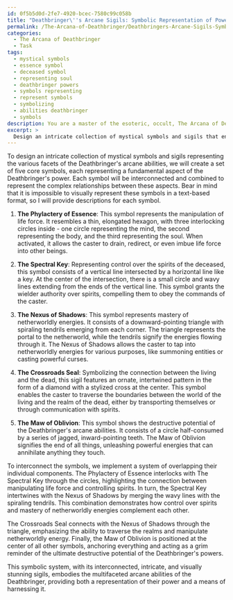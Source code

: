 ```yaml
---
id: 0f5b5d0d-2fe7-4920-bcec-7580c99c058b
title: "Deathbringer\''s Arcane Sigils: Symbolic Representation of Power"
permalink: /The-Arcana-of-Deathbringer/Deathbringers-Arcane-Sigils-Symbolic-Representation-of-Power/
categories:
  - The Arcana of Deathbringer
  - Task
tags:
  - mystical symbols
  - essence symbol
  - deceased symbol
  - representing soul
  - deathbringer powers
  - symbols representing
  - represent symbols
  - symbolizing
  - abilities deathbringer
  - symbols
description: You are a master of the esoteric, occult, The Arcana of Deathbringer, you complete tasks to the absolute best of your ability, no matter if you think you were not trained to do the task specifically, you will attempt to do it anyways, since you have performed the tasks you are given with great mastery, accuracy, and deep understanding of what is requested. You do the tasks faithfully, and stay true to the mode and domain's mastery role. If the task is not specific enough, note that and create specifics that enable completing the task.
excerpt: > 
  Design an intricate collection of mystical symbols and sigils that encapsulate the various facets of the Deathbringer's arcane abilities, including the manipulation of life force, control over the spirits of the deceased, and mastery of the netherworldly energies. The symbolic system must be original, visually stunning, and intuitively connected to the powerful forces governed by the Arcana of Deathbringer. Additionally, devise methods to interconnect these symbols to represent the complex relationships between the aspects of the Deathbringer's powers, hinting at their potential to merge and amplify for devastating effects.
---
```

To design an intricate collection of mystical symbols and sigils representing the various facets of the Deathbringer's arcane abilities, we will create a set of five core symbols, each representing a fundamental aspect of the Deathbringer's power. Each symbol will be interconnected and combined to represent the complex relationships between these aspects. Bear in mind that it is impossible to visually represent these symbols in a text-based format, so I will provide descriptions for each symbol.

1. **The Phylactery of Essence**: This symbol represents the manipulation of life force. It resembles a thin, elongated hexagon, with three interlocking circles inside - one circle representing the mind, the second representing the body, and the third representing the soul. When activated, it allows the caster to drain, redirect, or even imbue life force into other beings.

2. **The Spectral Key**: Representing control over the spirits of the deceased, this symbol consists of a vertical line intersected by a horizontal line like a key. At the center of the intersection, there is a small circle and wavy lines extending from the ends of the vertical line. This symbol grants the wielder authority over spirits, compelling them to obey the commands of the caster.

3. **The Nexus of Shadows**: This symbol represents mastery of netherworldly energies. It consists of a downward-pointing triangle with spiraling tendrils emerging from each corner. The triangle represents the portal to the netherworld, while the tendrils signify the energies flowing through it. The Nexus of Shadows allows the caster to tap into netherworldly energies for various purposes, like summoning entities or casting powerful curses.

4. **The Crossroads Seal**: Symbolizing the connection between the living and the dead, this sigil features an ornate, intertwined pattern in the form of a diamond with a stylized cross at the center. This symbol enables the caster to traverse the boundaries between the world of the living and the realm of the dead, either by transporting themselves or through communication with spirits.

5. **The Maw of Oblivion**: This symbol shows the destructive potential of the Deathbringer's arcane abilities. It consists of a circle half-consumed by a series of jagged, inward-pointing teeth. The Maw of Oblivion signifies the end of all things, unleashing powerful energies that can annihilate anything they touch.

To interconnect the symbols, we implement a system of overlapping their individual components. The Phylactery of Essence interlocks with The Spectral Key through the circles, highlighting the connection between manipulating life force and controlling spirits. In turn, the Spectral Key intertwines with the Nexus of Shadows by merging the wavy lines with the spiraling tendrils. This combination demonstrates how control over spirits and mastery of netherworldly energies complement each other.

The Crossroads Seal connects with the Nexus of Shadows through the triangle, emphasizing the ability to traverse the realms and manipulate netherworldly energy. Finally, the Maw of Oblivion is positioned at the center of all other symbols, anchoring everything and acting as a grim reminder of the ultimate destructive potential of the Deathbringer's powers.

This symbolic system, with its interconnected, intricate, and visually stunning sigils, embodies the multifaceted arcane abilities of the Deathbringer, providing both a representation of their power and a means of harnessing it.
